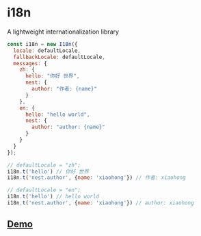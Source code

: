 # i18n

A lightweight internationalization library

```js
const i18n = new I18n({
  locale: defaultLocale,
  fallbackLocale: defaultLocale,
  messages: {
    zh: {
      hello: "你好 世界",
      nest: {
        author: "作者: {name}"
      }
    },
    en: {
      hello: "hello world",
      nest: {
        author: "author: {name}"
      }
    }
  }
});

// defaultLocale = "zh";
i18n.t('hello') // 你好 世界
i18n.t('nest.author', {name: 'xiaohong'}) // 作者: xiaohong

// defaultLocale = "en";
i18n.t('hello') // hello world
i18n.t('nest.author', {name: 'xiaohong'}) // author: xiaohong
```

## [Demo](https://ckpack.github.io/i18n/)
